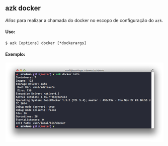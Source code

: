 ## azk docker

_Alias_ para realizar a chamada do docker no escopo de configuração do `azk`.

#### Uso:

    $ azk [options] docker [*dockerargs]

#### Exemplo:

![Figure 1-1](../../resources/images/docker_info.png)
